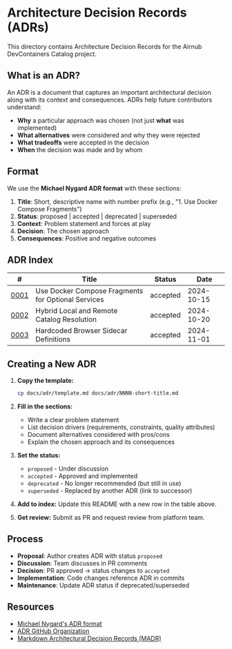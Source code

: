 # Architecture Decision Records (ADRs)

This directory contains Architecture Decision Records for the Airnub DevContainers Catalog project.

## What is an ADR?

An ADR is a document that captures an important architectural decision along with its context
and consequences. ADRs help future contributors understand:

- **Why** a particular approach was chosen (not just **what** was implemented)
- **What alternatives** were considered and why they were rejected
- **What tradeoffs** were accepted in the decision
- **When** the decision was made and by whom

## Format

We use the **Michael Nygard ADR format** with these sections:

1. **Title**: Short, descriptive name with number prefix (e.g., "1. Use Docker Compose Fragments")
2. **Status**: proposed | accepted | deprecated | superseded
3. **Context**: Problem statement and forces at play
4. **Decision**: The chosen approach
5. **Consequences**: Positive and negative outcomes

## ADR Index

| # | Title | Status | Date |
|---|-------|--------|------|
| [0001](./0001-compose-fragment-pattern.md) | Use Docker Compose Fragments for Optional Services | accepted | 2024-10-15 |
| [0002](./0002-catalog-resolution.md) | Hybrid Local and Remote Catalog Resolution | accepted | 2024-10-20 |
| [0003](./0003-browser-sidecar-selection.md) | Hardcoded Browser Sidecar Definitions | accepted | 2024-11-01 |

## Creating a New ADR

1. **Copy the template:**
   ```bash
   cp docs/adr/template.md docs/adr/NNNN-short-title.md
   ```

2. **Fill in the sections:**
   - Write a clear problem statement
   - List decision drivers (requirements, constraints, quality attributes)
   - Document alternatives considered with pros/cons
   - Explain the chosen approach and its consequences

3. **Set the status:**
   - `proposed` - Under discussion
   - `accepted` - Approved and implemented
   - `deprecated` - No longer recommended (but still in use)
   - `superseded` - Replaced by another ADR (link to successor)

4. **Add to index:**
   Update this README with a new row in the table above.

5. **Get review:**
   Submit as PR and request review from platform team.

## Process

- **Proposal**: Author creates ADR with status `proposed`
- **Discussion**: Team discusses in PR comments
- **Decision**: PR approved → status changes to `accepted`
- **Implementation**: Code changes reference ADR in commits
- **Maintenance**: Update ADR status if deprecated/superseded

## Resources

- [Michael Nygard's ADR format](https://cognitect.com/blog/2011/11/15/documenting-architecture-decisions)
- [ADR GitHub Organization](https://adr.github.io/)
- [Markdown Architectural Decision Records (MADR)](https://adr.github.io/madr/)
